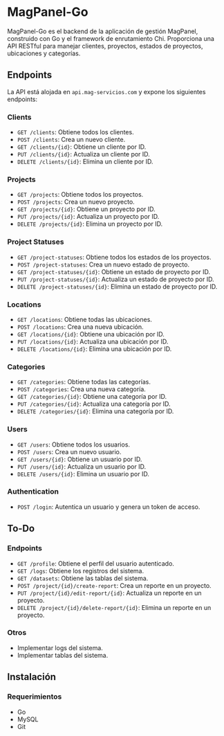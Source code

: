 # MagPanel-Go

MagPanel-Go es el backend de la aplicación de gestión MagPanel, construido con Go y el framework de enrutamiento Chi. Proporciona una API RESTful para manejar clientes, proyectos, estados de proyectos, ubicaciones y categorías.

## Endpoints

La API está alojada en `api.mag-servicios.com` y expone los siguientes endpoints:

### Clients

- `GET /clients`: Obtiene todos los clientes.
- `POST /clients`: Crea un nuevo cliente.
- `GET /clients/{id}`: Obtiene un cliente por ID.
- `PUT /clients/{id}`: Actualiza un cliente por ID.
- `DELETE /clients/{id}`: Elimina un cliente por ID.

### Projects

- `GET /projects`: Obtiene todos los proyectos.
- `POST /projects`: Crea un nuevo proyecto.
- `GET /projects/{id}`: Obtiene un proyecto por ID.
- `PUT /projects/{id}`: Actualiza un proyecto por ID.
- `DELETE /projects/{id}`: Elimina un proyecto por ID.

### Project Statuses

- `GET /project-statuses`: Obtiene todos los estados de los proyectos.
- `POST /project-statuses`: Crea un nuevo estado de proyecto.
- `GET /project-statuses/{id}`: Obtiene un estado de proyecto por ID.
- `PUT /project-statuses/{id}`: Actualiza un estado de proyecto por ID.
- `DELETE /project-statuses/{id}`: Elimina un estado de proyecto por ID.

### Locations

- `GET /locations`: Obtiene todas las ubicaciones.
- `POST /locations`: Crea una nueva ubicación.
- `GET /locations/{id}`: Obtiene una ubicación por ID.
- `PUT /locations/{id}`: Actualiza una ubicación por ID.
- `DELETE /locations/{id}`: Elimina una ubicación por ID.

### Categories

- `GET /categories`: Obtiene todas las categorías.
- `POST /categories`: Crea una nueva categoría.
- `GET /categories/{id}`: Obtiene una categoría por ID.
- `PUT /categories/{id}`: Actualiza una categoría por ID.
- `DELETE /categories/{id}`: Elimina una categoría por ID.

### Users

- `GET /users`: Obtiene todos los usuarios.
- `POST /users`: Crea un nuevo usuario.
- `GET /users/{id}`: Obtiene un usuario por ID.
- `PUT /users/{id}`: Actualiza un usuario por ID.
- `DELETE /users/{id}`: Elimina un usuario por ID.

### Authentication

- `POST /login`: Autentica un usuario y genera un token de acceso.

## To-Do

### Endpoints

- `GET /profile`: Obtiene el perfil del usuario autenticado.
- `GET /logs`: Obtiene los registros del sistema.
- `GET /datasets`: Obtiene las tablas del sistema.
- `POST /project/{id}/create-report`: Crea un reporte en un proyecto.
- `PUT /project/{id}/edit-report/{id}`: Actualiza un reporte en un proyecto.
- `DELETE /project/{id}/delete-report/{id}`: Elimina un reporte en un proyecto.


### Otros

- Implementar logs del sistema.
- Implementar tablas del sistema.

## Instalación

### Requerimientos

- Go
- MySQL
- Git


